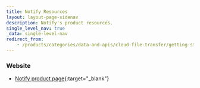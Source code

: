 ```yaml
---
title: Notify Resources
layout: layout-page-sidenav
description: Notify's product resources.
single_level_nav: true
_data: single-level-nav
redirect_from:
    - /products/categories/data-and-apis/cloud-file-transfer/getting-started.html
---
```


### Website

- [Notify product page](https://api.singpass.gov.sg/gov/library/agency-notify/gov/introduction){:target="_blank"}
